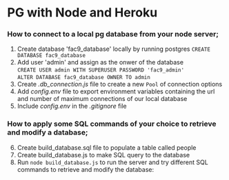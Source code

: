# PG with Node and Heroku

### How to connect to a local pg database from your node server;
1. Create database 'fac9_database' locally by running postgres
  `CREATE DATABASE fac9_database`
2. Add user 'admin' and assign as the onwer of the database  
  `CREATE USER admin WITH SUPERUSER PASSWORD 'fac9_admin'`  
  `ALTER DATABASE fac9_database OWNER TO admin`
3. Create *.db_connection.js* file to create a new `Pool` of connection options
4. Add *config.env* file to export environment variables containing the url and number of maximum connections of our local database
5. Include *config.env* in the *.gitignore* file


### How to apply some SQL commands of your choice to retrieve and modify a database;

6. Create build_database.sql file to populate a table called people
7. Create build_database.js to make SQL query to the database
8. Run `node build_database.js` to run the server and try different SQL commands to retrieve and modify the database:
